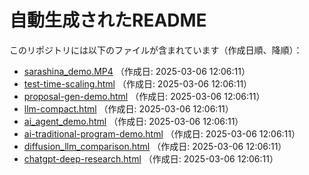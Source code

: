 
# 自動生成されたREADME

このリポジトリには以下のファイルが含まれています（作成日順、降順）：

- [sarashina_demo.MP4](./sarashina_demo.MP4) （作成日: 2025-03-06 12:06:11）
- [test-time-scaling.html](./test-time-scaling.html) （作成日: 2025-03-06 12:06:11）
- [proposal-gen-demo.html](./proposal-gen-demo.html) （作成日: 2025-03-06 12:06:11）
- [llm-compact.html](./llm-compact.html) （作成日: 2025-03-06 12:06:11）
- [ai_agent_demo.html](./ai_agent_demo.html) （作成日: 2025-03-06 12:06:11）
- [ai-traditional-program-demo.html](./ai-traditional-program-demo.html) （作成日: 2025-03-06 12:06:11）
- [diffusion_llm_comparison.html](./diffusion_llm_comparison.html) （作成日: 2025-03-06 12:06:11）
- [chatgpt-deep-research.html](./chatgpt-deep-research.html) （作成日: 2025-03-06 12:06:11）
